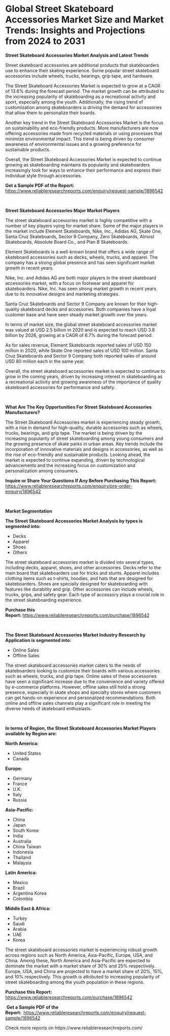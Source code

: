 <p><h1>Global Street Skateboard Accessories Market Size and Market Trends: Insights and Projections from 2024 to 2031</h1></p><p><strong>Street Skateboard Accessories Market Analysis and Latest Trends</strong></p>
<p><p>Street skateboard accessories are additional products that skateboarders use to enhance their skating experience. Some popular street skateboard accessories include wheels, trucks, bearings, grip tape, and hardware.</p><p>The Street Skateboard Accessories Market is expected to grow at a CAGR of 13.6% during the forecast period. The market growth can be attributed to the increasing popularity of skateboarding as a recreational activity and sport, especially among the youth. Additionally, the rising trend of customization among skateboarders is driving the demand for accessories that allow them to personalize their boards.</p><p>Another key trend in the Street Skateboard Accessories Market is the focus on sustainability and eco-friendly products. More manufacturers are now offering accessories made from recycled materials or using processes that minimize environmental impact. This trend is being driven by consumer awareness of environmental issues and a growing preference for sustainable products.</p><p>Overall, the Street Skateboard Accessories Market is expected to continue growing as skateboarding maintains its popularity and skateboarders increasingly look for ways to enhance their performance and express their individual style through accessories.</p></p>
<p><strong>Get a Sample PDF of the Report:&nbsp;</strong> <a href="https://www.reliableresearchreports.com/enquiry/request-sample/1896542">https://www.reliableresearchreports.com/enquiry/request-sample/1896542</a></p>
<p>&nbsp;</p>
<p><strong>Street Skateboard Accessories Major Market Players</strong></p>
<p><p>The street skateboard accessories market is highly competitive with a number of key players vying for market share. Some of the major players in the market include Element Skateboards, Nike, Inc., Adidas AG, Skate One, Santa Cruz Skateboards, Sector 9 Company, Zero Skateboards, Almost Skateboards, Absolute Board Co., and Plan B Skateboards.</p><p>Element Skateboards is a well-known brand that offers a wide range of skateboard accessories such as decks, wheels, trucks, and apparel. The company has a strong global presence and has seen significant market growth in recent years.</p><p>Nike, Inc. and Adidas AG are both major players in the street skateboard accessories market, with a focus on footwear and apparel for skateboarders. Nike, Inc. has seen strong market growth in recent years due to its innovative designs and marketing strategies.</p><p>Santa Cruz Skateboards and Sector 9 Company are known for their high-quality skateboard decks and accessories. Both companies have a loyal customer base and have seen steady market growth over the years.</p><p>In terms of market size, the global street skateboard accessories market was valued at USD 2.5 billion in 2020 and is expected to reach USD 3.8 billion by 2026, growing at a CAGR of 6.7% during the forecast period.</p><p>As for sales revenue, Element Skateboards reported sales of USD 150 million in 2020, while Skate One reported sales of USD 100 million. Santa Cruz Skateboards and Sector 9 Company both reported sales of around USD 80 million each in the same year.</p><p>Overall, the street skateboard accessories market is expected to continue to grow in the coming years, driven by increasing interest in skateboarding as a recreational activity and growing awareness of the importance of quality skateboard accessories for performance and safety.</p></p>
<p>&nbsp;</p>
<p><strong>What Are The Key Opportunities For Street Skateboard Accessories Manufacturers?</strong></p>
<p><p>The Street Skateboard Accessories market is experiencing steady growth, with a rise in demand for high-quality, durable accessories such as wheels, trucks, bearings, and grip tape. The market is being driven by the increasing popularity of street skateboarding among young consumers and the growing presence of skate parks in urban areas. Key trends include the incorporation of innovative materials and designs in accessories, as well as the rise of eco-friendly and sustainable products. Looking ahead, the market is expected to continue expanding, driven by technological advancements and the increasing focus on customization and personalization among consumers.</p></p>
<p><strong>Inquire or Share Your Questions If Any Before Purchasing This Report:</strong> <a href="https://www.reliableresearchreports.com/enquiry/pre-order-enquiry/1896542">https://www.reliableresearchreports.com/enquiry/pre-order-enquiry/1896542</a></p>
<p>&nbsp;</p>
<p><strong>Market Segmentation</strong></p>
<p><strong>The Street Skateboard Accessories Market Analysis by types is segmented into:</strong></p>
<p><ul><li>Decks</li><li>Apparel</li><li>Shoes</li><li>Others</li></ul></p>
<p><p>The street skateboard accessories market is divided into several types, including decks, apparel, shoes, and other accessories. Decks refer to the main board that skateboarders use for tricks and stunts. Apparel includes clothing items such as t-shirts, hoodies, and hats that are designed for skateboarders. Shoes are specially designed for skateboarding with features like durability and grip. Other accessories can include wheels, trucks, grips, and safety gear. Each type of accessory plays a crucial role in the street skateboarding experience.</p></p>
<p><strong>Purchase this Report:&nbsp;</strong><a href="https://www.reliableresearchreports.com/purchase/1896542">https://www.reliableresearchreports.com/purchase/1896542</a></p>
<p>&nbsp;</p>
<p><strong>The Street Skateboard Accessories Market Industry Research by Application is segmented into:</strong></p>
<p><ul><li>Online Sales</li><li>Offline Sales</li></ul></p>
<p><p>The street skateboard accessories market caters to the needs of skateboarders looking to customize their boards with various accessories such as wheels, trucks, and grip tape. Online sales of these accessories have seen a significant increase due to the convenience and variety offered by e-commerce platforms. However, offline sales still hold a strong presence, especially in skate shops and specialty stores where customers can get hands-on experience and personalized recommendations. Both online and offline sales channels play a significant role in meeting the diverse needs of skateboard enthusiasts.</p></p>
<p>&nbsp;</p>
<p><strong>In terms of Region, the Street Skateboard Accessories Market Players available by Region are:</strong></p>
<p>
    <p> <strong> North America: </strong>
        <ul>
            <li>United States</li>
            <li>Canada</li>
        </ul>
        </p> 
    <p> <strong> Europe: </strong>
        <ul>
            <li>Germany</li>
            <li>France</li>
            <li>U.K.</li>
            <li>Italy</li>
            <li>Russia</li>
        </ul>
        </p> 
    <p> <strong> Asia-Pacific: </strong>
        <ul>
            <li>China</li>
            <li>Japan</li>
            <li>South Korea</li>
            <li>India</li>
            <li>Australia</li>
            <li>China Taiwan</li>
            <li>Indonesia</li>
            <li>Thailand</li>
            <li>Malaysia</li>
        </ul>
        </p> 
    <p> <strong> Latin America: </strong>
        <ul>
            <li>Mexico</li>
            <li>Brazil</li>
            <li>Argentina Korea</li>
            <li>Colombia</li>
        </ul>
        </p> 
    <p> <strong> Middle East & Africa: </strong>
        <ul>
            <li>Turkey</li>
            <li>Saudi</li>
            <li>Arabia</li>
            <li>UAE</li>
            <li>Korea</li>
        </ul>
    </p>
    </p>
<p><p>The street skateboard accessories market is experiencing robust growth across regions such as North America, Asia-Pacific, Europe, USA, and China. Among these, North America and Asia-Pacific are expected to dominate the market with a market share of 30% and 25% respectively. Europe, USA, and China are projected to have a market share of 20%, 15%, and 10% respectively. This growth is attributed to increasing popularity of street skateboarding among the youth population in these regions.</p></p>
<p><strong>Purchase this Report: </strong><a href="https://www.reliableresearchreports.com/purchase/1896542">https://www.reliableresearchreports.com/purchase/1896542</a></p>
<p>&nbsp;<strong>Get a Sample PDF of the Report:&nbsp;&nbsp;</strong><a href="https://www.reliableresearchreports.com/enquiry/request-sample/1896542">https://www.reliableresearchreports.com/enquiry/request-sample/1896542</a></p>
<p><strong></strong></p>
<p>Check more reports on https://www.reliableresearchreports.com/</p>